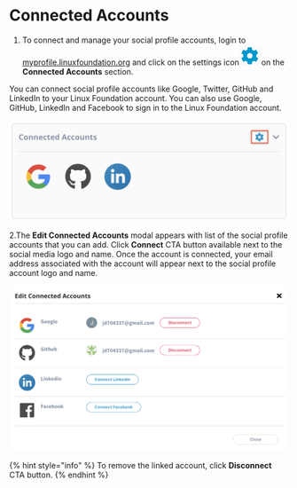 # Connected Accounts

1. To connect and manage your social profile accounts, login to [myprofile.linuxfoundation.org](https://myprofile.linuxfoundation.org/) and click on the settings icon![](../.gitbook/assets/settings%20%281%29.png)on the **Connected Accounts** section.

You can connect social profile accounts like Google, Twitter, GitHub and LinkedIn to your Linux Foundation account. You can also use Google, GitHub, LinkedIn and Facebook to sign in to the Linux Foundation account.

![](../.gitbook/assets/connected-accounts.png)

2.The **Edit Connected Accounts** modal appears with list of the social profile accounts that you can add. Click **Connect** CTA button available next to the social media logo and name. Once the account is connected, your email address associated with the account will appear next to the social profile account logo and name. 

![](../.gitbook/assets/edit-connected-accounts.png)



{% hint style="info" %}
To remove the linked account, click **Disconnect** CTA button.
{% endhint %}



